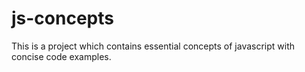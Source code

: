 # js-concepts
This is a project which contains essential concepts of javascript with concise code examples.
